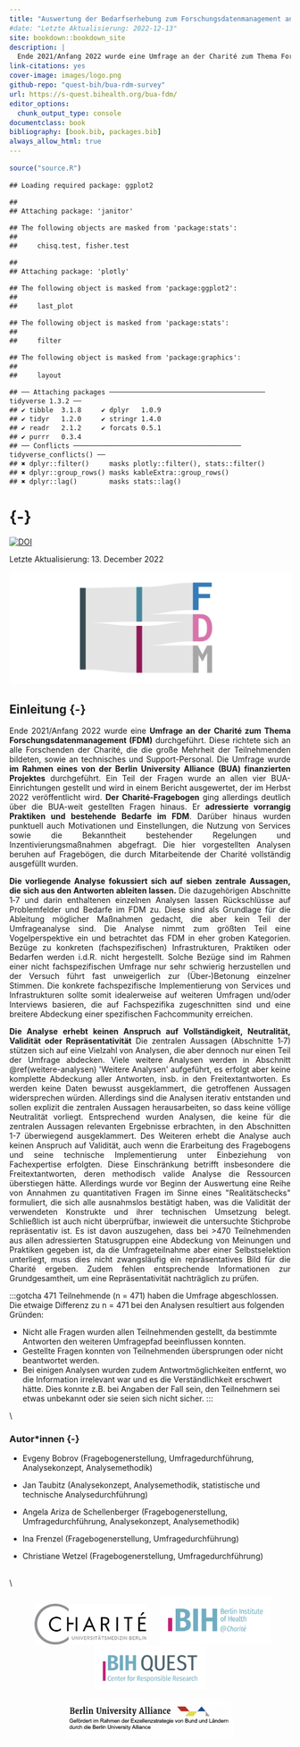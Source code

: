 ```yaml
--- 
title: "Auswertung der Bedarfserhebung zum Forschungsdatenmanagement an der Charité 2021/22"
#date: "Letzte Aktualisierung: 2022-12-13"
site: bookdown::bookdown_site
description: |
  Ende 2021/Anfang 2022 wurde eine Umfrage an der Charité zum Thema Forschungsdatenmanagement (FDM) durchgeführt. Diese richtete sich an alle Forschenden der Charité sowie an technisches und Support-Personal. Die Umfrage wurde im Rahmen eines von der Berlin University Alliance (BUA) finanzierten Projektes durchgeführt.
link-citations: yes
cover-image: images/logo.png
github-repo: "quest-bih/bua-rdm-survey"
url: https://s-quest.bihealth.org/bua-fdm/
editor_options:
  chunk_output_type: console
documentclass: book
bibliography: [book.bib, packages.bib]
always_allow_html: true
---
```


<!-- 
output:
  html_document:
    df_print: paged
    
Render book
bookdown::render_book()

Render all book pages
bookdown::render_book(new_session = TRUE)

OR 

Use own function
render_book()

Render all book pages and pdf
bookdown::render_book(new_session = TRUE, "index.Rmd", "bookdown::pdf_book")

Start a local server to live preview this HTML book
bookdown::serve_book()

To stop the server
servr::daemon_stop(1)

Delete rendered book
bookdown::clean_book(TRUE)

Label the heading: 
# Hello world {#nice-label}

Cross-reference of figures and tables
\@ref(fig:chunk-label)

Cross-reference sections
\@ref(label)

Add section labels
### X-Y-Z {#xyz}

Add a numbered part: 
# (PART) Act one {-} (followed by # A chapter)

# Add logo
# <li class="toc-logo"><a href="./"><img src="images/BIH-QUEST_Logo_2021_rgb_top.png"></a></li>

-->


```r
source("source.R")
```

```
## Loading required package: ggplot2
```

```
## 
## Attaching package: 'janitor'
```

```
## The following objects are masked from 'package:stats':
## 
##     chisq.test, fisher.test
```

```
## 
## Attaching package: 'plotly'
```

```
## The following object is masked from 'package:ggplot2':
## 
##     last_plot
```

```
## The following object is masked from 'package:stats':
## 
##     filter
```

```
## The following object is masked from 'package:graphics':
## 
##     layout
```

```
## ── Attaching packages ─────────────────────────────────────── tidyverse 1.3.2 ──
## ✔ tibble  3.1.8     ✔ dplyr   1.0.9
## ✔ tidyr   1.2.0     ✔ stringr 1.4.0
## ✔ readr   2.1.2     ✔ forcats 0.5.1
## ✔ purrr   0.3.4     
## ── Conflicts ────────────────────────────────────────── tidyverse_conflicts() ──
## ✖ dplyr::filter()     masks plotly::filter(), stats::filter()
## ✖ dplyr::group_rows() masks kableExtra::group_rows()
## ✖ dplyr::lag()        masks stats::lag()
```

# {-}

[![DOI](https://zenodo.org/badge/505745899.svg)](https://zenodo.org/badge/latestdoi/505745899) 

Letzte Aktualisierung: 13. December 2022




![](images/logo_wide.png)









<div style="text-align: justify"> 


## Einleitung {-}



Ende 2021/Anfang 2022 wurde eine **Umfrage an der Charité zum Thema Forschungsdatenmanagement (FDM)** durchgeführt. Diese richtete sich an alle Forschenden der Charité, die die große Mehrheit der Teilnehmenden bildeten, sowie an technisches und Support-Personal. Die Umfrage wurde **im Rahmen eines von der Berlin University Alliance (BUA) finanzierten Projektes** durchgeführt. Ein Teil der Fragen wurde an allen vier BUA-Einrichtungen gestellt und wird in einem Bericht ausgewertet, der im Herbst 2022 veröffentlicht wird. **Der Charité-Fragebogen** ging allerdings deutlich über die BUA-weit gestellten Fragen hinaus. Er **adressierte vorrangig Praktiken und bestehende Bedarfe im FDM**. Darüber hinaus wurden punktuell auch Motivationen und Einstellungen, die Nutzung von Services sowie die Bekanntheit bestehender Regelungen und Inzentivierungsmaßnahmen abgefragt. Die hier vorgestellten Analysen beruhen auf Fragebögen, die durch Mitarbeitende der Charité vollständig ausgefüllt wurden.

**Die vorliegende Analyse fokussiert sich auf sieben zentrale Aussagen, die sich aus den Antworten ableiten lassen.** Die dazugehörigen Abschnitte 1‑7 und darin enthaltenen einzelnen Analysen lassen Rückschlüsse auf Problemfelder und Bedarfe im FDM zu. Diese sind als Grundlage für die Ableitung möglicher Maßnahmen gedacht, die aber kein Teil der Umfrageanalyse sind. Die Analyse nimmt zum größten Teil eine Vogelperspektive ein und betrachtet das FDM in eher groben Kategorien. Bezüge zu konkreten (fachspezifischen) Infrastrukturen, Praktiken oder Bedarfen werden i.d.R. nicht hergestellt. Solche Bezüge sind im Rahmen einer nicht fachspezifischen Umfrage nur sehr schwierig herzustellen und der Versuch führt fast unweigerlich zur (Über‑)Betonung einzelner Stimmen. Die konkrete fachspezifische Implementierung von Services und Infrastrukturen sollte somit idealerweise auf weiteren Umfragen und/oder Interviews basieren, die auf Fachspezifika zugeschnitten sind und eine breitere Abdeckung einer spezifischen Fachcommunity erreichen.

**Die Analyse erhebt keinen Anspruch auf Vollständigkeit, Neutralität, Validität oder Repräsentativität** Die zentralen Aussagen (Abschnitte 1‑7) stützen sich auf eine Vielzahl von Analysen, die aber dennoch nur einen Teil der Umfrage abdecken. Viele weitere Analysen werden in Abschnitt \@ref(weitere-analysen) 'Weitere Analysen' aufgeführt, es erfolgt aber keine komplette Abdeckung aller Antworten, insb. in den Freitextantworten. Es werden keine Daten bewusst ausgeklammert, die getroffenen Aussagen widersprechen würden. Allerdings sind die Analysen iterativ entstanden und sollen explizit die zentralen Aussagen herausarbeiten, so dass keine völlige Neutralität vorliegt. Entsprechend wurden Analysen, die keine für die zentralen Aussagen relevanten Ergebnisse erbrachten, in den Abschnitten 1-7 überwiegend ausgeklammert. Des Weiteren erhebt die Analyse auch keinen Anspruch auf Validität, auch wenn die Erarbeitung des Fragebogens und seine technische Implementierung unter Einbeziehung von Fachexpertise erfolgten. Diese Einschränkung betrifft insbesondere die Freitextantworten, deren methodisch valide Analyse die Ressourcen überstiegen hätte. Allerdings wurde vor Beginn der Auswertung eine Reihe von Annahmen zu quantitativen Fragen im Sinne eines "Realitätschecks" formuliert, die sich alle ausnahmslos bestätigt haben, was die Validität der verwendeten Konstrukte und ihrer technischen Umsetzung belegt. Schließlich ist auch nicht überprüfbar, inwieweit die untersuchte Stichprobe repräsentativ ist. Es ist davon auszugehen, dass bei >470 Teilnehmenden aus allen adressierten Statusgruppen eine Abdeckung von Meinungen und Praktiken gegeben ist, da die Umfrageteilnahme aber einer Selbstselektion unterliegt, muss dies nicht zwangsläufig ein repräsentatives Bild für die Charité ergeben. Zudem fehlen entsprechende Informationen zur Grundgesamtheit, um eine Repräsentativität nachträglich zu prüfen.

</div>


:::gotcha
471 Teilnehmende (n = 471) haben die Umfrage abgeschlossen. Die etwaige Differenz zu n = 471 bei den Analysen resultiert aus folgenden Gründen: 

- Nicht alle Fragen wurden allen Teilnehmenden gestellt, da bestimmte Antworten den weiteren Umfragepfad beeinflussen konnten.
- Gestellte Fragen konnten von Teilnehmenden übersprungen oder nicht beantwortet werden. 
- Bei einigen Analysen wurden zudem Antwortmöglichkeiten entfernt, wo die Information irrelevant war und es die Verständlichkeit erschwert hätte. Dies konnte z.B. bei Angaben der Fall sein, den Teilnehmern sei etwas unbekannt oder sie seien sich nicht sicher.
:::

\

### Autor\*innen {-}

- Evgeny Bobrov (Fragebogenerstellung, Umfragedurchführung, Analysekonzept, Analysemethodik)

- Jan Taubitz (Analysekonzept, Analysemethodik, statistische und technische Analysedurchführung)

- Angela Ariza de Schellenberger (Fragebogenerstellung, Umfragedurchführung, Analysekonzept, Analysemethodik)

- Ina Frenzel (Fragebogenerstellung, Umfragedurchführung)

- Christiane Wetzel (Fragebogenerstellung, Umfragedurchführung)

\
\



<!-- Add logos -->


<p float="left" align ="center">
  <a href="https://www.charite.de"><img alt="Charité — Universitätsmedizin Berlin" style="border-width:0; width:200px; padding-right: 10px; padding-left: 10px;" src="images/ChariteUMB-Logo_Web.png" /></a>
  <a href="https://www.bihealth.org"><img alt="Berlin Institute of Health" style="border-width:0; width:200px; padding-right: 0px; padding-left: 10px;" src="images/BIH_Logo_at-Charite_kurz_quer_rgb.png" /></a>
  <a href="https://www.bihealth.org/de/translation/innovationstreiber/quest-center"><img alt="BIH QUEST" style="border-width:0; width:200px; padding-right: 10px; padding-left: 10px;" src="images/BIH-QUEST_Logo_2021_rgb.png" /></a>
</p>

<p align ="center">
  <a href="https://www.berlin-university-alliance.de"><img alt="Berlin University Alliance" style="border-width:0; width:300px;" src="images/BUA.png" /></a>
</p>
